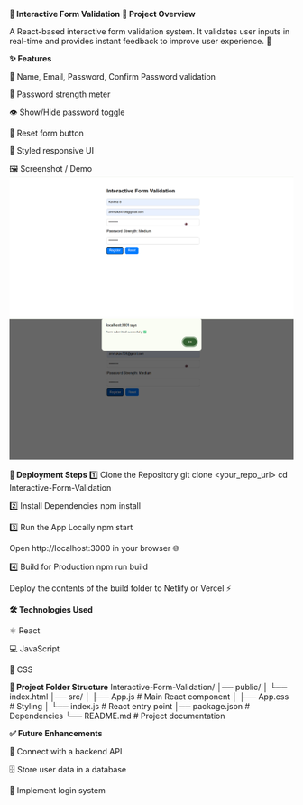 **📝 Interactive Form Validation**
**📌 Project Overview**

A React-based interactive form validation system.
It validates user inputs in real-time and provides instant feedback to improve user experience. 🚀

**✨ Features**

🧑 Name, Email, Password, Confirm Password validation

💪 Password strength meter

👁️ Show/Hide password toggle

🔄 Reset form button

🎨 Styled responsive UI

🖼️ Screenshot / Demo
![Form Output](output1.png)
![Form Output](output2.png)


**🚀 Deployment Steps**
1️⃣ Clone the Repository
git clone <your_repo_url>
cd Interactive-Form-Validation

2️⃣ Install Dependencies
npm install

3️⃣ Run the App Locally
npm start


Open http://localhost:3000
 in your browser 🌐

4️⃣ Build for Production
npm run build


Deploy the contents of the build folder to Netlify or Vercel ⚡

**🛠️ Technologies Used**

⚛️ React

💻 JavaScript

🎨 CSS

**📂 Project Folder Structure**
Interactive-Form-Validation/
│── public/
│    └── index.html
│── src/
│    ├── App.js        # Main React component
│    ├── App.css       # Styling
│    └── index.js      # React entry point
│── package.json       # Dependencies
└── README.md          # Project documentation

**✅ Future Enhancements**

🔗 Connect with a backend API

🗄️ Store user data in a database

🔑 Implement login system
